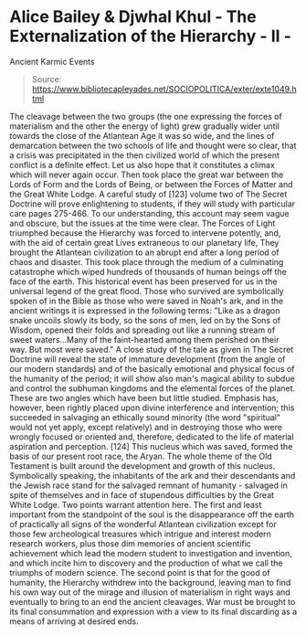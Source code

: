 # Alice Bailey & Djwhal Khul - The Externalization of the Hierarchy - II -
Ancient Karmic Events

> Source: https://www.bibliotecapleyades.net/SOCIOPOLITICA/exter/exte1049.html

The cleavage between the two groups (the one expressing the forces of materialism and the other the energy of light) grew gradually wider until towards the close of the Atlantean Age it was so wide, and the lines of demarcation between the two schools of life and thought were so clear, that a crisis was precipitated in the then civilized world of which the present conflict is a definite effect. Let us also hope that it constitutes a climax which will never again occur. Then took place the great war between the Lords of Form and the Lords of Being, or between the Forces of Matter and the Great White Lodge. A careful study of [123] volume two of The Secret Doctrine will prove enlightening to students, if they will study with particular care pages 275-466. To our understanding, this account may seem vague and obscure, but the issues at the time were clear. The Forces of Light triumphed because the Hierarchy was forced to intervene potently, and, with the aid of certain great Lives extraneous to our planetary life, They brought the Atlantean civilization to an abrupt end after a long period of chaos and disaster. This took place through the medium of a culminating catastrophe which wiped hundreds of thousands of human beings off the face of the earth. This historical event has been preserved for us in the universal legend of the great flood.
Those who survived are symbolically spoken of in the Bible as those who were saved in Noah's ark, and in the ancient writings it is expressed in the following terms:
"Like as a dragon snake uncoils slowly its body, so the sons of men, led on by the Sons of Wisdom, opened their folds and spreading out like a running stream of sweet waters...Many of the faint-hearted among them perished on their way. But most were saved."
A close study of the tale as given in The Secret Doctrine will reveal the state of immature development (from the angle of our modern standards) and of the basically emotional and physical focus of the humanity of the period; it will show also man's magical ability to subdue and control the subhuman kingdoms and the elemental forces of the planet. These are two angles which have been but little studied.
Emphasis has, however, been rightly placed upon divine interference and intervention; this succeeded in salvaging an ethically sound minority (the word "spiritual" would not yet apply, except relatively) and in destroying those who were wrongly focused or oriented and, therefore, dedicated to the life of material aspiration and perception. [124]
This nucleus which was saved, formed the basis of our present root race, the Aryan. The whole theme of the Old Testament is built around the development and growth of this nucleus. Symbolically speaking, the inhabitants of the ark and their descendants and the Jewish race stand for the salvaged remnant of humanity - salvaged in spite of themselves and in face of stupendous difficulties by the Great White Lodge.
Two points warrant attention here. The first and least important from the standpoint of the soul is the disappearance off the earth of practically all signs of the wonderful Atlantean civilization except for those few archeological treasures which intrigue and interest modern research workers, plus those dim memories of ancient scientific achievement which lead the modern student to investigation and invention, and which incite him to discovery and the production of what we call the triumphs of modern science.
The second point is that for the good of humanity, the Hierarchy withdrew into the background, leaving man to find his own way out of the mirage and illusion of materialism in right ways and eventually to bring to an end the ancient cleavages. War must be brought to its final consummation and expression with a view to its final discarding as a means of arriving at desired ends.
